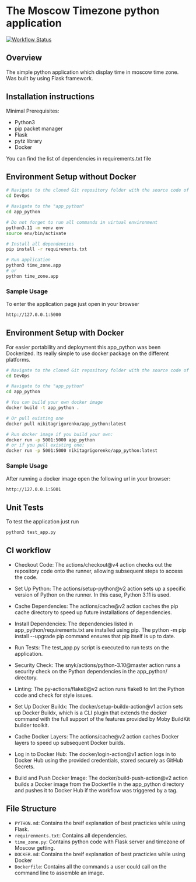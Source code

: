 # The Moscow Timezone python application

[![Workflow Status](https://github.com/NikitaGrigorenko/DevOps/actions/workflows/main.yaml/badge.svg)](https://github.com/NikitaGrigorenko/DevOps/actions/workflows/main.yaml)

## Overview

The simple python application which display time in moscow time zone. Was built by using Flask framework.

## Installation instructions

Minimal Prerequisites:

- Python3
- pip packet manager
- Flask
- pytz library
- Docker

You can find the list of dependencies in requirements.txt file

## Environment Setup without Docker

```bash
# Navigate to the cloned Git repository folder with the source code of the tool
cd DevOps

# Navigate to the "app_python"
cd app_python

# Do not forget to run all commands in virtual environment
python3.11 -m venv env
source env/bin/activate

# Install all dependencies
pip install -r requirements.txt

# Run application
python3 time_zone.app
# or 
python time_zone.app
```

### Sample Usage

To enter the application page just open in your browser

```bash
http://127.0.0.1:5000
```


## Environment Setup with Docker
For easier portability and deployment this app_python was been Dockerized. Its really simple to use docker package on the different platforms.

```bash
# Navigate to the cloned Git repository folder with the source code of the tool
cd DevOps

# Navigate to the "app_python"
cd app_python

# You can build your own docker image
docker build -t app_python . 

# Or pull existing one
docker pull nikitagrigorenko/app_python:latest

# Run docker image if you build your own:
docker run -p 5001:5000 app_python
# or if you pull existing one:
docker run -p 5001:5000 nikitagrigorenko/app_python:latest
```

### Sample Usage

After running a docker image open the following url in your browser:

```bash
http://127.0.0.1:5001
```

## Unit Tests

To test the application just run
```bash
python3 test_app.py
```

## CI workflow
- Checkout Code: The actions/checkout@v4 action checks out the repository code onto the runner, allowing subsequent steps to access the code.

- Set Up Python: The actions/setup-python@v2 action sets up a specific version of Python on the runner. In this case, Python 3.11 is used.

- Cache Dependencies: The actions/cache@v2 action caches the pip cache directory to speed up future installations of dependencies.

- Install Dependencies: The dependencies listed in app_python/requirements.txt are installed using pip. The python -m pip install --upgrade pip command ensures that pip itself is up to date.

- Run Tests: The test_app.py script is executed to run tests on the application.

- Security Check: The snyk/actions/python-3.10@master action runs a security check on the Python dependencies in the app_python/ directory.

- Linting: The py-actions/flake8@v2 action runs flake8 to lint the Python code and check for style issues.

- Set Up Docker Buildx: The docker/setup-buildx-action@v1 action sets up Docker Buildx, which is a CLI plugin that extends the docker command with the full support of the features provided by Moby BuildKit builder toolkit.

- Cache Docker Layers: The actions/cache@v2 action caches Docker layers to speed up subsequent Docker builds.

- Log in to Docker Hub: The docker/login-action@v1 action logs in to Docker Hub using the provided credentials, stored securely as GitHub Secrets.

- Build and Push Docker Image: The docker/build-push-action@v2 action builds a Docker image from the Dockerfile in the app_python directory and pushes it to Docker Hub if the workflow was triggered by a tag.

## File Structure

- `PYTHON.md`: Contains the breif explanation of best practicies while using Flask.
- `requirenments.txt`: Contains all dependencies.
- `time_zone.py`: Contains python code with Flask server and timezone of Moscow getting.
- `DOCKER.md`: Contains the breif explanation of best practicies while using Docker
- `Dockerfile`: Contains all the commands a user could call on the command line to assemble an image.
